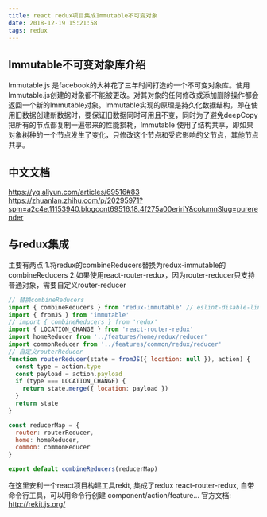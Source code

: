 ```yaml
---
title: react redux项目集成Immutable不可变对象
date: 2018-12-19 15:21:58
tags: redux
---
```


## Immutable不可变对象库介绍
Immutable.js 是facebook的大神花了三年时间打造的一个不可变对象库。使用Immutable.js创建的对象都不能被更改。对其对象的任何修改或添加删除操作都会返回一个新的Immutable对象。Immutable实现的原理是持久化数据结构，即在使用旧数据创建新数据时，要保证旧数据同时可用且不变，同时为了避免deepCopy把所有的节点都复制一遍带来的性能损耗，Immutable 使用了结构共享，即如果对象树种的一个节点发生了变化，只修改这个节点和受它影响的父节点，其他节点共享。

## 中文文档
https://yq.aliyun.com/articles/69516#83
https://zhuanlan.zhihu.com/p/20295971?spm=a2c4e.11153940.blogcont69516.18.4f275a00eririY&columnSlug=purerender

## 与redux集成
主要有两点
1.将redux的combineReducers替换为redux-immutable的combineReducers
2.如果使用react-router-redux，因为router-reducer只支持普通对象，需要自定义router-reducer

```javascript
// 替换combineReducers
import { combineReducers } from 'redux-immutable' // eslint-disable-line
import { fromJS } from 'immutable'
// import { combineReducers } from 'redux'
import { LOCATION_CHANGE } from 'react-router-redux'
import homeReducer from '../features/home/redux/reducer'
import commonReducer from '../features/common/redux/reducer'
// 自定义routerReducer
function routerReducer(state = fromJS({ location: null }), action) {
  const type = action.type
  const payload = action.payload
  if (type === LOCATION_CHANGE) {
    return state.merge({ location: payload })
  }
  return state
}

const reducerMap = {
  router: routerReducer,
  home: homeReducer,
  common: commonReducer
}

export default combineReducers(reducerMap)
```
在这里安利一个react项目构建工具rekit, 集成了redux react-router-redux, 自带命令行工具，可以用命令行创建 component/action/feature...
官方文档: http://rekit.js.org/